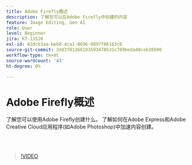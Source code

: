 ```yaml
---
title: Adobe Firefly概述
description: 了解您可以在Adobe Firefly中创建的内容
feature: Image Editing, Gen AI
role: User
level: Beginner
jira: KT-13528
exl-id: 82dcb3aa-beb0-4ca1-8696-9897f86163c6
source-git-commit: 3dd3f81266103593478531c789beda40ceb38b90
workflow-type: tm+mt
source-wordcount: '43'
ht-degree: 0%

---
```


# Adobe Firefly概述

了解您可以使用Adobe Firefly创建什么。 了解如何在Adobe Express和Adobe Creative Cloud应用程序(如Adobe Photoshop)中加速内容创建。

<br> 

>[!VIDEO](https://video.tv.adobe.com/v/3420929?quality=12&learn=on&hidetitle=true)
